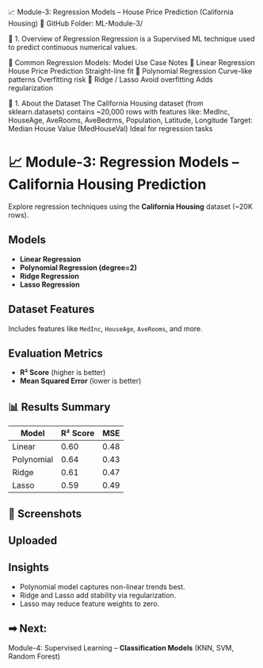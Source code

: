 📈 Module-3: Regression Models – House Price Prediction (California Housing)
📁 GitHub Folder: ML-Module-3/

📘 1. Overview of Regression
Regression is a Supervised ML technique used to predict continuous numerical values.

🔧 Common Regression Models:
Model	Use Case	Notes
🔹 Linear Regression	House Price Prediction	Straight-line fit
🔹 Polynomial Regression	Curve-like patterns	Overfitting risk
🔹 Ridge / Lasso	Avoid overfitting	Adds regularization

📘 1. About the Dataset
The California Housing dataset (from sklearn.datasets) contains ~20,000 rows with features like:
MedInc, HouseAge, AveRooms, AveBedrms, Population, Latitude, Longitude
Target: Median House Value (MedHouseVal)
Ideal for regression tasks

# 📈 Module-3: Regression Models – California Housing Prediction

Explore regression techniques using the **California Housing** dataset (~20K rows).

## Models
- **Linear Regression**
- **Polynomial Regression (degree=2)**
- **Ridge Regression**
- **Lasso Regression**

## Dataset Features
Includes features like `MedInc`, `HouseAge`, `AveRooms`, and more.

## Evaluation Metrics
- **R² Score** (higher is better)
- **Mean Squared Error** (lower is better)

## 📊 Results Summary
| Model | R² Score | MSE |
|-------|----------|-----|
| Linear | 0.60 | 0.48 |
| Polynomial | 0.64 | 0.43 |
| Ridge | 0.61 | 0.47 |
| Lasso | 0.59 | 0.49 |

## 📸 Screenshots
Uploaded
---

## Insights
- Polynomial model captures non-linear trends best.
- Ridge and Lasso add stability via regularization.
- Lasso may reduce feature weights to zero.

## ➡ Next:
Module-4: Supervised Learning – **Classification Models** (KNN, SVM, Random Forest)

